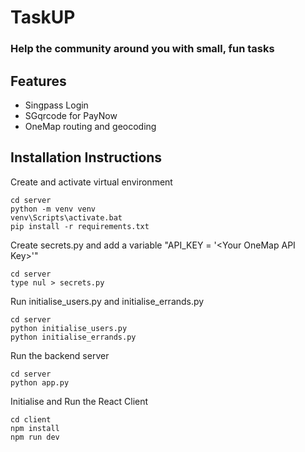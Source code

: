 # TaskUP

### Help the community around you with small, fun tasks

## Features
 - Singpass Login
 - SGqrcode for PayNow
 - OneMap routing and geocoding

## Installation Instructions
Create and activate virtual environment
```
cd server
python -m venv venv
venv\Scripts\activate.bat
pip install -r requirements.txt
```
Create secrets.py and add a variable "API_KEY = '\<Your OneMap API Key\>'"
```
cd server
type nul > secrets.py
```
Run initialise_users.py and initialise_errands.py
```
cd server
python initialise_users.py
python initialise_errands.py
```
Run the backend server
```
cd server
python app.py
```
Initialise and Run the React Client
```
cd client
npm install
npm run dev
```

